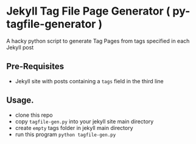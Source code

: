 # Jekyll Tag File Page Generator ( py-tagfile-generator )

A hacky python script to generate Tag Pages from tags specified in each Jekyll post

## Pre-Requisites
- Jekyll site with posts containing a `tags` field in the third line

## Usage.
- clone this repo
- copy `tagfile-gen.py` into your jekyll site main directory
- create `empty` tags folder in jekyll main directory
- run this program `python tagfile-gen.py`